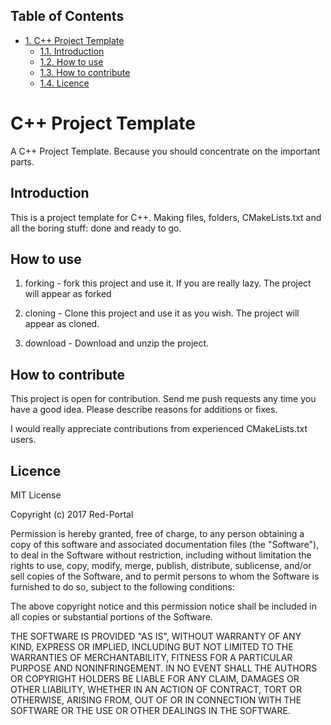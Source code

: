 <div id="table-of-contents">
<h2>Table of Contents</h2>
<div id="text-table-of-contents">
<ul>
<li><a href="#sec-1">1. C++ Project Template</a>
<ul>
<li><a href="#sec-1-1">1.1. Introduction</a></li>
<li><a href="#sec-1-2">1.2. How to use</a></li>
<li><a href="#sec-1-3">1.3. How to contribute</a></li>
<li><a href="#sec-1-4">1.4. Licence</a></li>
</ul>
</li>
</ul>
</div>
</div>

# C++ Project Template<a id="sec-1" name="sec-1"></a>

A C++ Project Template. 
Because you should concentrate on the important parts.

## Introduction<a id="sec-1-1" name="sec-1-1"></a>

This is a project template for C++.
Making files, folders, CMakeLists.txt and all the boring stuff: done and ready to go.

## How to use<a id="sec-1-2" name="sec-1-2"></a>

1.  forking - 
    fork this project and use it. If you are really lazy.
    The project will appear as forked

2.  cloning - 
    Clone this project and use it as you wish.
    The project will appear as cloned.

3.  download -
    Download and unzip the project.

## How to contribute<a id="sec-1-3" name="sec-1-3"></a>

This project is open for contribution.
Send me push requests any time you have a good idea.
Please describe reasons for additions or fixes.

I would really appreciate contributions from experienced CMakeLists.txt users.

## Licence<a id="sec-1-4" name="sec-1-4"></a>

MIT License

Copyright (c) 2017 Red-Portal

Permission is hereby granted, free of charge, to any person obtaining a copy
of this software and associated documentation files (the "Software"), to deal
in the Software without restriction, including without limitation the rights
to use, copy, modify, merge, publish, distribute, sublicense, and/or sell
copies of the Software, and to permit persons to whom the Software is
furnished to do so, subject to the following conditions:

The above copyright notice and this permission notice shall be included in all
copies or substantial portions of the Software.

THE SOFTWARE IS PROVIDED "AS IS", WITHOUT WARRANTY OF ANY KIND, EXPRESS OR
IMPLIED, INCLUDING BUT NOT LIMITED TO THE WARRANTIES OF MERCHANTABILITY,
FITNESS FOR A PARTICULAR PURPOSE AND NONINFRINGEMENT. IN NO EVENT SHALL THE
AUTHORS OR COPYRIGHT HOLDERS BE LIABLE FOR ANY CLAIM, DAMAGES OR OTHER
LIABILITY, WHETHER IN AN ACTION OF CONTRACT, TORT OR OTHERWISE, ARISING FROM,
OUT OF OR IN CONNECTION WITH THE SOFTWARE OR THE USE OR OTHER DEALINGS IN THE
SOFTWARE.
